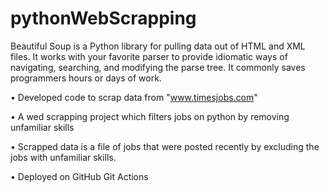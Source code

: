 # pythonWebScrapping
 
Beautiful Soup is a Python library for pulling data out of HTML and XML files. It works with your favorite parser to provide idiomatic ways of navigating, searching, and modifying the parse tree. It commonly saves programmers hours or days of work.

•	Developed code to scrap data from "www.timesjobs.com"

• A wed scrapping project which filters jobs on python by removing unfamiliar skills
 
•	Scrapped data is a file of jobs that were posted recently by excluding the jobs with unfamiliar skills.

•	Deployed on GitHub Git Actions
